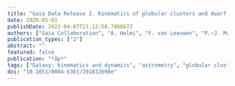 ```yaml
---
title: "Gaia Data Release 2. Kinematics of globular clusters and dwarf galaxies around the Milky Way (Corrigendum)"
date: 2020-05-01
publishDate: 2022-04-07T21:12:58.786867Z
authors: ["Gaia Collaboration", "A. Helmi", "F. van Leeuwen", "P.~J. McMillan", "D. Massari", "T. Antoja", "A.~C. Robin", "L. Lindegren", "U. Bastian", "F. Arenou", "C. Babusiaux", "M. Biermann", "M.~A. Breddels", "D. Hobbs", "C. Jordi", "E. Pancino", "C. Reylé", "J. Veljanoski", "A.~G.~A. Brown", "A. Vallenari", "T. Prusti", "J.~H.~J. de Bruijne", "C.~A.~L. Bailer-Jones", "D.~W. Evans", "L. Eyer", "F. Jansen", "S.~A. Klioner", "U. Lammers", "X. Luri", "F. Mignard", "C. Panem", "D. Pourbaix", "S. Randich", "P. Sartoretti", "H.~I. Siddiqui", "C. Soubiran", "N.~A. Walton", "M. Cropper", "R. Drimmel", "D. Katz", "M.~G. Lattanzi", "J. Bakker", "C. Cacciari", "J. Castañeda", "L. Chaoul", "N. Cheek", "F. De Angeli", "C. Fabricius", "R. Guerra", "B. Holl", "E. Masana", "R. Messineo", "N. Mowlavi", "K. Nienartowicz", "P. Panuzzo", "J. Portell", "M. Riello", "G.~M. Seabroke", "P. Tanga", "F. Thévenin", "G. Gracia-Abril", "G. Comoretto", "M. Garcia-Reinaldos", "D. Teyssier", "M. Altmann", "R. Andrae", "M. Audard", "I. Bellas-Velidis", "K. Benson", "J. Berthier", "R. Blomme", "P. Burgess", "G. Busso", "B. Carry", "A. Cellino", "G. Clementini", "M. Clotet", "O. Creevey", "M. Davidson", "J. De Ridder", "L. Delchambre", "A. Dell'Oro", "C. Ducourant", "J. Fernández-Hernández", "M. Fouesneau", "Y. Frémat", "L. Galluccio", "M. Garcı́a-Torres", "J. González-Núñez", "J.~J. González-Vidal", "E. Gosset", "L.~P. Guy", "J. -L. Halbwachs", "N.~C. Hambly", "D.~L. Harrison", "J. Hernández", "D. Hestroffer", "S.~T. Hodgkin", "A. Hutton", "G. Jasniewicz", "A. Jean-Antoine-Piccolo", "S. Jordan", "A.~J. Korn", "A. Krone-Martins", "A.~C. Lanzafame", "T. Lebzelter", "W. Löffler", "M. Manteiga", "P.~M. Marrese", "J.~M. Mart\ń-Fleitas", "A. Moitinho", "A. Mora", "K. Muinonen", "J. Osinde", "T. Pauwels", "J. -M. Petit", "A. Recio-Blanco", "P.~J. Richards", "L. Rimoldini", "L.~M. Sarro", "C. Siopis", "M. Smith", "A. Sozzetti", "M. Süveges", "J. Torra", "W. van Reeven", "U. Abbas", "A. Abreu Aramburu", "S. Accart", "C. Aerts", "G. Altavilla", "M.~A. Álvarez", "R. Alvarez", "J. Alves", "R.~I. Anderson", "A.~H. Andrei", "E. Anglada Varela", "E. Antiche", "B. Arcay", "T.~L. Astraatmadja", "N. Bach", "S.~G. Baker", "L. Balaguer-Núñez", "P. Balm", "C. Barache", "C. Barata", "D. Barbato", "F. Barblan", "P.~S. Barklem", "D. Barrado", "M. Barros", "M.~A. Barstow", "S. Bartholomé Muñoz", "J. -L. Bassilana", "U. Becciani", "M. Bellazzini", "A. Berihuete", "S. Bertone", "L. Bianchi", "O. Bienaymé", "S. Blanco-Cuaresma", "T. Boch", "C. Boeche", "A. Bombrun", "R. Borrachero", "D. Bossini", "S. Bouquillon", "G. Bourda", "A. Bragaglia", "L. Bramante", "A. Bressan", "N. Brouillet", "T. Brüsemeister", "E. Brugaletta", "B. Bucciarelli", "A. Burlacu", "D. Busonero", "A.~G. Butkevich", "R. Buzzi", "E. Caffau", "R. Cancelliere", "G. Cannizzaro", "T. Cantat-Gaudin", "R. Carballo", "T. Carlucci", "J.~M. Carrasco", "L. Casamiquela", "M. Castellani", "A. Castro-Ginard", "P. Charlot", "L. Chemin", "A. Chiavassa", "G. Cocozza", "G. Costigan", "S. Cowell", "F. Crifo", "M. Crosta", "C. Crowley", "J. Cuypers", "C. Dafonte", "Y. Damerdji", "A. Dapergolas", "P. David", "M. David", "P. de Laverny", "F. De Luise", "R. De March", "D. de Martino", "R. de Souza", "A. de Torres", "J. Debosscher", "E. del Pozo", "M. Delbo", "A. Delgado", "H.~E. Delgado", "P. Di Matteo", "S. Diakite", "C. Diener", "E. Distefano", "C. Dolding", "P. Drazinos", "J. Durán", "B. Edvardsson", "H. Enke", "K. Eriksson", "P. Esquej", "G. Eynard Bontemps", "C. Fabre", "M. Fabrizio", "S. Faigler", "A.~J. Falcão", "M. Farràs Casas", "L. Federici", "G. Fedorets", "P. Fernique", "F. Figueras", "F. Filippi", "K. Findeisen", "A. Fonti", "E. Fraile", "M. Fraser", "B. Frézouls", "M. Gai", "S. Galleti", "D. Garabato", "F. Garc\'-́Sedano", "A. Garofalo", "N. Garralda", "A. Gavel", "P. Gavras", "J. Gerssen", "R. Geyer", "P. Giacobbe", "G. Gilmore", "S. Girona", "G. Giuffrida", "F. Glass", "M. Gomes", "M. Granvik", "A. Gueguen", "A. Guerrier", "J. Guiraud", "R. Gutiérrez-Sánchez", "R. Haigron", "D. Hatzidimitriou", "M. Hauser", "M. Haywood", "U. Heiter", "J. Heu", "T. Hilger", "W. Hofmann", "G. Holland", "H.~E. Huckle", "A. Hypki", "V. Icardi", "K. Janßen", "G. Jevardat de Fombelle", "P.~G. Jonker", "Á. L. Juhász", "F. Julbe", "A. Karampelas", "A. Kewley", "J. Klar", "A. Kochoska", "R. Kohley", "K. Kolenberg", "M. Kontizas", "E. Kontizas", "S.~E. Koposov", "G. Kordopatis", "Z. Kostrzewa-Rutkowska", "P. Koubsky", "S. Lambert", "A.~F. Lanza", "Y. Lasne", "J. -B. Lavigne", "Y. Le Fustec", "C. Le Poncin-Lafitte", "Y. Lebreton", "S. Leccia", "N. Leclerc", "I. Lecoeur-Taibi", "H. Lenhardt", "F. Leroux", "S. Liao", "E. Licata", "H.~E.~P. Lindstrøm", "T.~A. Lister", "E. Livanou", "A. Lobel", "M. López", "S. Managau", "R.~G. Mann", "G. Mantelet", "O. Marchal", "J.~M. Marchant", "M. Marconi", "S. Marinoni", "G. Marschalkó", "D.~J. Marshall", "M. Martino", "G. Marton", "N. Mary", "G. Matijevič", "T. Mazeh", "S. Messina", "D. Michalik", "N.~R. Millar", "D. Molina", "R. Molinaro", "L. Molnár", "P. Montegriffo", "R. Mor", "R. Morbidelli", "T. Morel", "D. Morris", "A.~F. Mulone", "T. Muraveva", "I. Musella", "G. Nelemans", "L. Nicastro", "L. Noval", "W. O'Mullane", "C. Ordénovic", "D. Ordóñez-Blanco", "P. Osborne", "C. Pagani", "I. Pagano", "F. Pailler", "H. Palacin", "L. Palaversa", "A. Panahi", "M. Pawlak", "A.~M. Piersimoni", "F. -X. Pineau", "E. Plachy", "G. Plum", "E. Poggio", "E. Poujoulet", "A. Prša", "L. Pulone", "E. Racero", "S. Ragaini", "N. Rambaux", "M. Ramos-Lerate", "S. Regibo", "F. Riclet", "V. Ripepi", "A. Riva", "A. Rivard", "G. Rixon", "T. Roegiers", "M. Roelens", "M. Romero-Gómez", "N. Rowell", "F. Royer", "L. Ruiz-Dern", "G. Sadowski", "T. Sagristà Sellés", "J. Sahlmann", "J. Salgado", "E. Salguero", "N. Sanna", "T. Santana-Ros", "M. Sarasso", "H. Savietto", "M. Schultheis", "E. Sciacca", "M. Segol", "J.~C. Segovia", "D. Ségransan", "I. -C. Shih", "L. Siltala", "A.~F. Silva", "R.~L. Smart", "K.~W. Smith", "E. Solano", "F. Solitro", "R. Sordo", "S. Soria Nieto", "J. Souchay", "A. Spagna", "F. Spoto", "U. Stampa", "I.~A. Steele", "H. Steidelmüller", "C.~A. Stephenson", "H. Stoev", "F.~F. Suess", "J. Surdej", "L. Szabados", "E. Szegedi-Elek", "D. Tapiador", "F. Taris", "G. Tauran", "M.~B. Taylor", "R. Teixeira", "D. Terrett", "P. Teyssandier", "W. Thuillot", "A. Titarenko", "F. Torra Clotet", "C. Turon", "A. Ulla", "E. Utrilla", "S. Uzzi", "M. Vaillant", "G. Valentini", "V. Valette", "A. van Elteren", "E. Van Hemelryck", "M. van Leeuwen", "M. Vaschetto", "A. Vecchiato", "Y. Viala", "D. Vicente", "S. Vogt", "C. von Essen", "H. Voss", "V. Votruba", "S. Voutsinas", "G. Walmsley", "M. Weiler", "O. Wertz", "T. Wevems", "Ł. Wyrzykowski", "A. Yoldas", "M. Žerjal", "H. Ziaeepour", "J. Zorec", "S. Zschocke", "S. Zucker", "C. Zurbach", "T. Zwitter"]
publication_types: ["2"]
abstract: ""
featured: false
publication: "*åp*"
tags: ["Galaxy: kinematics and dynamics", "astrometry", "globular clusters: general", "galaxies: dwarf", "Local Group", "errata", "addenda"]
doi: "10.1051/0004-6361/201832698e"
---
```


